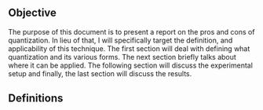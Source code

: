 ## Objective
The purpose of this document is to present a report on the pros and cons of quantization. In lieu of that, I will specifically target the definition, and applicability of this technique. The first section will deal with defining what quantization and its various forms. The next section briefly talks about where it can be applied. The following section will discuss the experimental setup and finally, the last section will discuss the results. 

## Definitions
